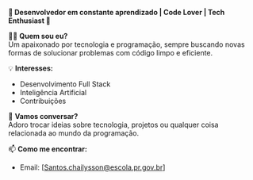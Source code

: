 **🌟 Desenvolvedor em constante aprendizado | Code Lover | Tech Enthusiast 🌟**

👨‍💻 **Quem sou eu?**  
Um apaixonado por tecnologia e programação, sempre buscando novas formas de solucionar problemas com código limpo e eficiente. 

💡 **Interesses:**  
- Desenvolvimento Full Stack
- Inteligência Artificial
- Contribuições

💬 **Vamos conversar?**  
Adoro trocar ideias sobre tecnologia, projetos ou qualquer coisa relacionada ao mundo da programação.

📫 **Como me encontrar:**  
- Email: [Santos.chailysson@escola.pr.gov.br]
